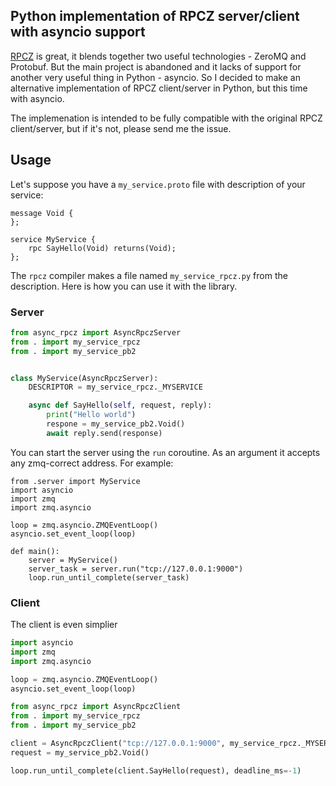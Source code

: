 ## Python implementation of RPCZ server/client with asyncio support

[RPCZ](https://github.com/thesamet/rpcz) is great, it blends together two useful technologies - ZeroMQ and Protobuf. But the main project is abandoned and it lacks of support for another very useful thing in Python - asyncio. So I decided to make an alternative implementation of RPCZ client/server in Python, but this time with asyncio.

The implemenation is intended to be fully compatible with the original RPCZ client/server, but if it's not, please send me the issue.

## Usage
Let's suppose you have a `my_service.proto` file with description of your service:

```
message Void {
};

service MyService {
    rpc SayHello(Void) returns(Void);
};

```

The `rpcz` compiler makes a file named `my_service_rpcz.py` from the description. Here is how you can use it with the library.

### Server

```python
from async_rpcz import AsyncRpczServer
from . import my_service_rpcz
from . import my_service_pb2


class MyService(AsyncRpczServer):
    DESCRIPTOR = my_service_rpcz._MYSERVICE

    async def SayHello(self, request, reply):
        print("Hello world")
        respone = my_service_pb2.Void()
        await reply.send(response)
```

You can start the server using  the `run` coroutine. As an argument it accepts any zmq-correct address. For example:

```
from .server import MyService
import asyncio
import zmq
import zmq.asyncio

loop = zmq.asyncio.ZMQEventLoop()
asyncio.set_event_loop(loop)

def main():
    server = MyService()
    server_task = server.run("tcp://127.0.0.1:9000")
    loop.run_until_complete(server_task)

```

### Client

The client is even simplier

```python
import asyncio
import zmq
import zmq.asyncio

loop = zmq.asyncio.ZMQEventLoop()
asyncio.set_event_loop(loop)

from async_rpcz import AsyncRpczClient
from . import my_service_rpcz
from . import my_service_pb2

client = AsyncRpczClient("tcp://127.0.0.1:9000", my_service_rpcz._MYSERVICE)
request = my_service_pb2.Void()

loop.run_until_complete(client.SayHello(request), deadline_ms=-1)

```


